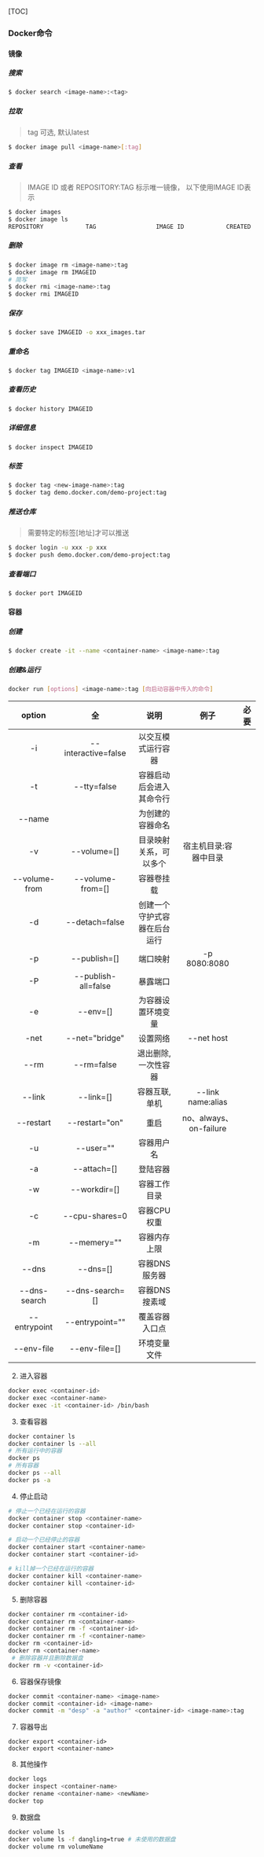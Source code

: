 [TOC]

### Docker命令

#### 镜像

##### 搜索

~~~bash
$ docker search <image-name>:<tag>
~~~

##### 拉取

>  tag 可选, 默认latest

```bash
$ docker image pull <image-name>[:tag] 
```

##### 查看

> IMAGE ID 或者 REPOSITORY:TAG 标示唯一镜像， 以下使用IMAGE ID表示

```bash
$ docker images
$ docker image ls
REPOSITORY            TAG                 IMAGE ID            CREATED             SIZE
```

##### 删除

```bash
$ docker image rm <image-name>:tag
$ docker image rm IMAGEID
# 简写
$ docker rmi <image-name>:tag
$ docker rmi IMAGEID
```

##### 保存

```bash
$ docker save IMAGEID -o xxx_images.tar
```

##### 重命名

~~~bash
$ docker tag IMAGEID <image-name>:v1
~~~

##### 查看历史

~~~bash
$ docker history IMAGEID
~~~

##### 详细信息

~~~bash
$ docker inspect IMAGEID
~~~

##### 标签

~~~bash
$ docker tag <new-image-name>:tag
$ docker tag demo.docker.com/demo-project:tag
~~~

##### 推送仓库

>   需要特定的标签[地址]才可以推送

~~~bash
$ docker login -u xxx -p xxx
$ docker push demo.docker.com/demo-project:tag
~~~

##### 查看端口

~~~bash
$ docker port IMAGEID
~~~

#### 容器

##### 创建

~~~bash
$ docker create -it --name <container-name> <image-name>:tag
~~~

##### 创建&运行

```bash
docker run [options] <image-name>:tag [向启动容器中传入的命令]
```

|    option     |         全          |             说明             |          例子          | 必要 |
| :-----------: | :-----------------: | :--------------------------: | :--------------------: | ---- |
|      -i       | --interactive=false |      以交互模式运行容器      |                        |      |
|      -t       |     --tty=false     |   容器启动后会进入其命令行   |                        |      |
|    --name     |                     |       为创建的容器命名       |                        |      |
|      -v       |     --volume=[]     |    目录映射关系，可以多个    | 宿主机目录:容器中目录  |      |
| --volume-from |  --volume-from=[]   |          容器卷挂载          |                        |      |
|      -d       |   --detach=false    | 创建一个守护式容器在后台运行 |                        |      |
|      -p       |    --publish=[]     |           端口映射           |      -p 8080:8080      |      |
|      -P       | --publish-all=false |           暴露端口           |                        |      |
|      -e       |      --env=[]       |      为容器设置环境变量      |                        |      |
|     -net      |   --net="bridge"    |           设置网络           |       --net host       |      |
|     --rm      |     --rm=false      |     退出删除, 一次性容器     |                        |      |
|    --link     |      --link=[]      |        容器互联, 单机        |   --link name:alias    |      |
|   --restart   |   --restart="on"    |             重启             | no、always、on-failure |      |
|      -u       |      --user=""      |          容器用户名          |                        |      |
|      -a       |     --attach=[]     |           登陆容器           |                        |      |
|      -w       |    --workdir=[]     |         容器工作目录         |                        |      |
|      -c       |   --cpu-shares=0    |         容器CPU权重          |                        |      |
|      -m       |     --memery=""     |         容器内存上限         |                        |      |
|     --dns     |      --dns=[]       |        容器DNS服务器         |                        |      |
| --dns-search  |   --dns-search=[]   |        容器DNS搜素域         |                        |      |
| --entrypoint  |   --entrypoint=""   |        覆盖容器入口点        |                        |      |
|  --env-file   |    --env-file=[]    |         环境变量文件         |                        |      |

2. 进入容器

```bash
docker exec <container-id>
docker exec <container-name>
docker exec -it <container-id> /bin/bash 
```

3. 查看容器

```bash
docker container ls 
docker container ls --all
# 所有运行中的容器
docker ps
# 所有容器
docker ps --all
docker ps -a
```

4. 停止启动

```bash
# 停止一个已经在运行的容器
docker container stop <container-name>
docker container stop <container-id>

# 启动一个已经停止的容器
docker container start <container-name>
docker container start <container-id>

# kill掉一个已经在运行的容器
docker container kill <container-name>
docker container kill <container-id>
```

5. 删除容器

```bash
docker container rm <container-id>
docker container rm <container-name>
docker container rm -f <container-id>
docker container rm -f <container-name>
docker rm <container-id>
docker rm <container-name>
 # 删除容器并且删除数据盘
docker rm -v <container-id>
```

6. 容器保存镜像

```bash
docker commit <container-name> <image-name>
docker commit <container-id> <image-name>
docker commit -m "desp" -a "author" <container-id> <image-name>:tag
```

7. 容器导出

~~~
docker export <container-id>
docker export <container-name>
~~~

8.  其他操作

~~~bash
docker logs
docker inspect <container-name>
docker rename <container-name> <newName>
docker top
~~~

9.  数据盘

~~~bash
docker volume ls
docker volume ls -f dangling=true # 未使用的数据盘
docker volume rm volumeName
~~~

